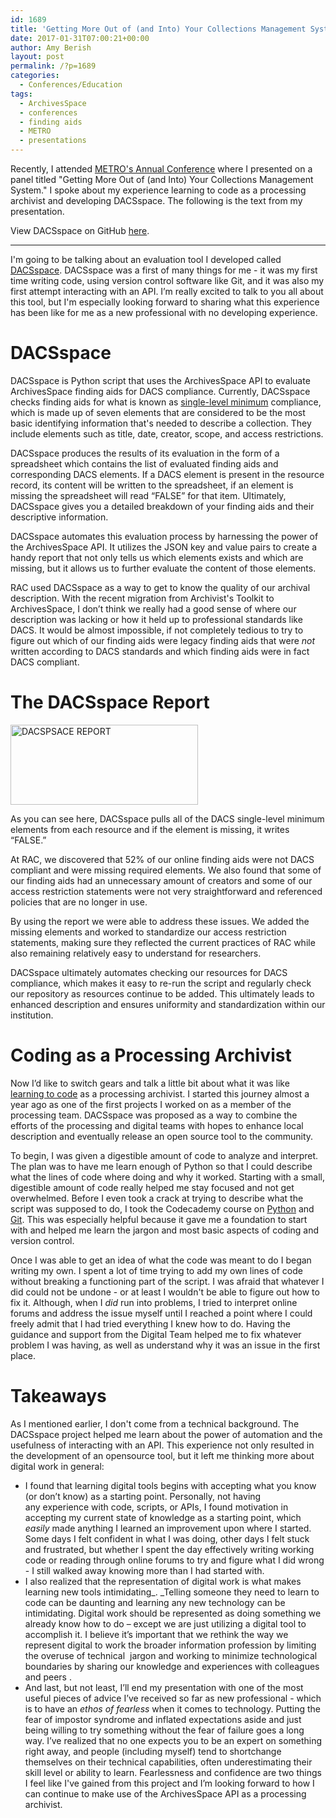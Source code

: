 ```yaml
---
id: 1689
title: 'Getting More Out of (and Into) Your Collections Management System: DACSspace'
date: 2017-01-31T07:00:21+00:00
author: Amy Berish
layout: post
permalink: /?p=1689
categories:
  - Conferences/Education
tags:
  - ArchivesSpace
  - conferences
  - finding aids
  - METRO
  - presentations
---
```

<span class="veryhardreadability">Recently, I attended <a href="http://metro.org/events/794/">METRO's Annual Conference</a> where I presented on a panel titled "Getting More Out of (and Into) Your Collections Management System</span>." <span class="hardreadability">I spoke about my experience learning to code as a processing archivist and developing DACSspace</span>. The following is the text from my presentation.

<!--more-->

View DACSspace on GitHub <a href="https://github.com/RockefellerArchiveCenter/DACSspace" target="_blank">here</a>.

* * *

<span style="font-weight: 400">I'm going to be talking about an evaluation tool I developed called <a href="http://blog.rockarch.org/?p=1581">DACSspace</a>. </span><span style="font-weight: 400">DACSspace was a first of many things for me - it was my first time writing code, using version control software like Git, and it was also my first attempt interacting with an API. </span><span style="font-weight: 400">I’m really excited to talk to you all about this tool, but I'm especially looking forward to sharing what this experience has been like for me as a new professional with no developing experience.</span>

# DACSspace

<span style="font-weight: 400">DACSspace is Python script that uses the ArchivesSpace API to evaluate ArchivesSpace finding aids for DACS compliance. Currently, DACSspace checks finding aids for what is known as <a href="http://www2.archivists.org/standards/DACS/part_I/chapter_1" target="_blank">single-level minimum</a> compliance, which is made up of seven elements that are considered to be the most basic identifying information that's needed to describe a collection. They include elements such as title, date, creator, scope, and access restrictions.</span>

<span style="font-weight: 400">DACSspace produces the results of its evaluation in the form of a spreadsheet which contains the list of evaluated finding aids and corresponding DACS elements. If a DACS element is present in the resource record, its content will be written to the spreadsheet, if an element is missing the spreadsheet will read “FALSE” for that item. Ultimately, DACSspace gives you a detailed</span><span style="font-weight: 400"> breakdown of your finding aids and their descriptive information.</span>

DACSspace automates this evaluation process by harnessing the power of the ArchivesSpace API. It utilizes the JSON key and value pairs to create a handy report that not only tells us which elements exists and which are missing, but it allows us to further evaluate the content of those elements.

<span style="font-weight: 400">RAC used DACSspace as a way to get to know the quality of our archival description. With the recent migration from Archivist's Toolkit to ArchivesSpace, I don’t think we really had a good sense of where our description was lacking or how it held up to professional standards like DACS. It would be almost impossible, if not completely tedious to try to figure out which of our finding aids were legacy finding aids that were <em>not</em> written according to DACS standards and which finding aids were in fact DACS compliant.</span>

# The DACSspace Report

[<img class="size-medium wp-image-1659 aligncenter" src="http://blog.rockarch.org/wp-content/uploads/2017/01/DACSPSACE-SNIP-REPORT-300x128.png" alt="DACSPSACE REPORT" width="300" height="128" srcset="http://blog.rockarch.org/wp-content/uploads/2017/01/DACSPSACE-SNIP-REPORT-300x128.png 300w, http://blog.rockarch.org/wp-content/uploads/2017/01/DACSPSACE-SNIP-REPORT-768x328.png 768w, http://blog.rockarch.org/wp-content/uploads/2017/01/DACSPSACE-SNIP-REPORT-1024x437.png 1024w, http://blog.rockarch.org/wp-content/uploads/2017/01/DACSPSACE-SNIP-REPORT-500x213.png 500w" sizes="(max-width: 300px) 100vw, 300px" />](http://blog.rockarch.org/wp-content/uploads/2017/01/DACSPSACE-SNIP-REPORT.png)

<span style="font-weight: 400">As you can see here, DACSspace pulls all of the DACS single-level minimum elements from each resource and if the element is missing, it writes “FALSE.”</span>

<span style="font-weight: 400">At RAC, we discovered that 52% of our online finding aids were not DACS compliant and were missing required elements. </span><span style="font-weight: 400">We also found that some of our finding aids had an unnecessary amount of creators and some of our access restriction statements were not very straightforward and referenced policies that are no longer in use.</span>

<span style="font-weight: 400">By using the report we were able to address these issues. We added the missing elements and worked to standardize our access restriction statements, making sure they reflected the current practices of RAC while also remaining relatively easy to understand for researchers.</span>

<span style="font-weight: 400">DACSspace ultimately automates checking our resources for DACS compliance, which makes it easy to re-run the script and regularly check our repository as resources continue to be added. This ultimately leads to enhanced description and ensures uniformity and standardization within our institution.</span>

# Coding as a Processing Archivist

<span style="font-weight: 400">Now I’d like to switch gears and talk a little bit about what it was like <a href="http://blog.rockarch.org/?p=1483">learning to code</a> as a processing archivist. I started this journey almost a year ago as one of the first projects I worked on as a member of the processing team. DACSspace was proposed as a way to combine the efforts of the processing and digital teams with hopes to enhance local description and eventually release an open source tool to the community.</span>

<span style="font-weight: 400">To begin, I was given a digestible amount of code to analyze and interpret. The plan was to have me learn enough of Python so that I could describe what the lines of code where doing and why it worked. </span><span style="font-weight: 400">Starting with a small, digestible amount of code really helped me stay focused and not get overwhelmed. Before I even took a crack at trying to describe what the script was supposed to do, I took the Codecademy course on <a href="https://www.codecademy.com/learn/python">Python</a> and <a href="https://www.codecademy.com/learn/learn-git">Git</a>. This was especially helpful because it gave me a foundation to start with and helped me learn the jargon and most basic aspects of coding and version control.</span>

<span style="font-weight: 400">Once I was able to get an idea of what the code was meant to do I began writing my own. I spent a lot of time trying to add my own lines of code without breaking a functioning part of the script. I was afraid that whatever I did could not be undone - or at least I wouldn't be able to figure out how to fix it. Although, when I <em>did</em> run into problems, I tried to interpret online forums and address the issue myself until I reached a point where I could freely admit that I had tried everything I knew how to do. Having the guidance and support from the Digital Team helped me to fix whatever problem I was having, as well as understand why it was an issue in the first place.</span>

# Takeaways

<span style="font-weight: 400">As I mentioned earlier, I don't come from a technical background. The DACSspace project helped me learn about the power of automation and the usefulness of interacting with an API. This experience not only resulted in the development of an opensource tool, but it left me thinking more about digital work in general:</span>

  * I found that learning digital tools begins with accepting what you know (or don’t know) as a starting point. <span style="font-weight: 400">Personally, not having any experience with code, scripts, or APIs, I found motivation in accepting my current state of knowledge as a starting point, which <em>easily</em> made anything I learned an improvement upon where I started. Some days I felt confident in what I was doing, other days I felt stuck and frustrated, but whether I spent the day effectively writing working code or reading through online forums to try and figure what I did wrong - I still walked away knowing more than I had started with.</span>
  * I also realized that the representation of digital work is what makes learning new tools intimidating_<span style="font-weight: 400">. </span>_<span style="font-weight: 400">Telling someone they need to learn to code can be daunting and learning any new technology can be intimidating. Digital work should be represented as doing something we already know how to do – except we are just utilizing a digital tool to accomplish it. I believe it’s important that we rethink the way we represent digital to work the broader information profession by limiting the overuse of technical  jargon and working to minimize technological boundaries by sharing our knowledge and experiences with colleagues and peers .</span>
  * <span style="font-weight: 400">And last, but not least, I’ll end my presentation with one of the most useful pieces of advice I’ve received so far as new professional - </span>which is to have an _ethos of fearless_ when it comes to technology<span style="font-weight: 400">. Putting the fear of impostor syndrome and inflated expectations aside and just being willing to try something without the fear of failure goes a long way. I’ve realized that no one expects you to be an expert on something right away, and people (including myself) tend to shortchange themselves on their technical capabilities, often underestimating their skill level or ability to learn. Fearlessness and confidence are two things I feel like I've gained from this project and I’m looking forward to how I can continue to make use of the ArchivesSpace API as a processing archivist.</span>
